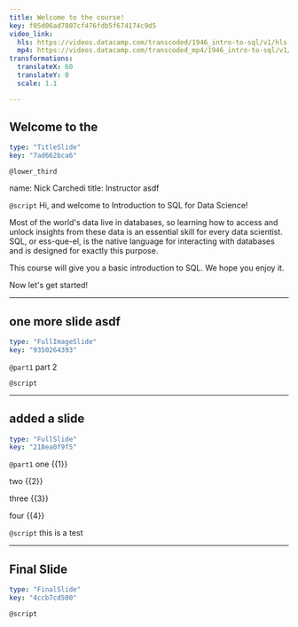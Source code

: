 ```yaml
---
title: Welcome to the course!
key: f05d06ad7807cf476fdb5f674174c9d5
video_link:
  hls: https://videos.datacamp.com/transcoded/1946_intro-to-sql/v1/hls-ch1_1.master.m3u8
  mp4: https://videos.datacamp.com/transcoded_mp4/1946_intro-to-sql/v1/ch1_1.mp4
transformations:
  translateX: 60
  translateY: 0
  scale: 1.1

---
```

## Welcome to the

```yaml
type: "TitleSlide"
key: "7ad662bca6"
```

`@lower_third`

name: Nick Carchedi
title: Instructor asdf


`@script`
Hi, and welcome to Introduction to SQL for Data Science!

Most of the world's data live in databases, so learning how to access and unlock insights from these data is an essential skill for every data scientist. SQL, or ess-que-el, is the native language for interacting with databases and is designed for exactly this purpose.

This course will give you a basic introduction to SQL. We hope you enjoy it.

Now let's get started!


---
## one more slide asdf

```yaml
type: "FullImageSlide"
key: "9350264393"
```

`@part1`
part 2


`@script`



---
## added a slide

```yaml
type: "FullSlide"
key: "218ea0f9f5"
```

`@part1`
one {{1}}

two {{2}}

three {{3}}

four {{4}}


`@script`
this is a test


---
## Final Slide

```yaml
type: "FinalSlide"
key: "4ccb7cd500"
```

`@script`


